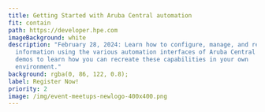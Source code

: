 ```yaml
---
title: Getting Started with Aruba Central automation
fit: contain
path: https://developer.hpe.com
imageBackground: white
description: "February 28, 2024: Learn how to configure, manage, and retrieve
  information using the various automation interfaces of Aruba Central and view
  demos to learn how you can recreate these capabilities in your own
  environment."
background: rgba(0, 86, 122, 0.8);
label: Register Now!
priority: 2
image: /img/event-meetups-newlogo-400x400.png
---
```

